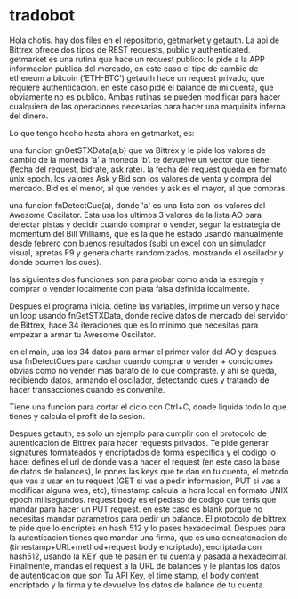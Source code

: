# tradobot
Hola chotis. hay dos files en el repositorio, getmarket y getauth.
La api de Bittrex ofrece dos tipos de REST requests, public y authenticated.
getmarket es una rutina que hace un request publico: le pide a la APP informacion publica del mercado, en este caso el tipo de cambio de ethereum a bitcoin ('ETH-BTC')
getauth hace un request privado, que requiere authenticacion. en este caso pide el balance de mi cuenta, que obviamente no es publico.
Ambas rutinas se pueden modificar para hacer cualquiera de las operaciones necesarias para hacer una maquinita infernal del dinero.

Lo que tengo hecho hasta ahora en getmarket, es:

una funcion gnGetSTXData(a,b) que va Bittrex y le pide los valores de cambio de la moneda 'a' a moneda 'b'. te devuelve un vector que tiene: (fecha del request, bidrate, ask rate). la fecha del request queda en formato unix epoch. los valores Ask y Bid son los valores de venta y compra del mercado. Bid es el menor, al que vendes y ask es el mayor, al que compras.

una funcion fnDetectCue(a), donde 'a' es una lista con los valores del Awesome Oscilator. Esta usa los ultimos 3 valores de la lista AO para detectar pistas y decidir cuando comprar o vender, segun la estrategia de momentum del Bill Williams, que es la que he estado usando manualmente desde febrero con buenos resultados (subi un excel con un simulador visual, apretas F9 y genera charts randomizados, mostrando el oscilador y donde ocurren los cues).

las siguientes dos funciones son para probar como anda la estregia y comprar o vender localmente con plata falsa definida localmente.

Despues el programa inicia. define las variables, imprime un verso y hace un loop usando fnGetSTXData, donde recive datos de mercado del servidor de Bittrex, hace 34 iteraciones que es lo minimo que necesitas para empezar a armar tu Awesome Oscilator.

en el main, usa los 34 datos para armar el primer valor del AO y despues usa fnDetectCues para cachar cuando comprar o vender + condiciones obvias como no vender mas barato de lo que compraste. y ahi se queda, recibiendo datos, armando el oscilador, detectando cues y tratando de hacer transacciones cuando es convenite.

Tiene una funcion para cortar el ciclo con Ctrl+C, donde liquida todo lo que tienes y calcula el profit de la sesion.


Despues getauth, es solo un ejemplo para cumplir con el protocolo de autenticacion de Bittrex para hacer requests privados. Te pide generar signatures formateados y encriptados de forma especifica y el codigo lo hace:
defines el url de donde vas a hacer el request (en este caso la base de datos de balances), le pones las keys que te dan en tu cuenta, el metodo que vas a usar en tu request (GET si vas a pedir informasion, PUT si vas a modificar alguna wea, etc), timestamp calcula la hora local en formato UNIX epoch milisegundos. request body es el pedaso de codigo que tenis que mandar para hacer un PUT request. en este caso es blank porque no necesitas mandar parametros para pedir un balance. El protocolo de bittrex te pide que lo encriptes en hash 512 y lo pases hexadecimal.  Despues para la autenticacion tienes que mandar una firma, que es una concatenacion de (timestamp+URL+method+request body encriptado), encriptada con hash512, usando la KEY que te pasan en tu cuenta y pasada a hexadecimal.
Finalmente, mandas el request a la URL de balances y le plantas los datos de autenticacion que son Tu API Key, el time stamp, el body content encriptado y la firma y te devuelve los datos de balance de tu cuenta.
